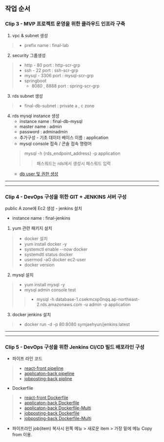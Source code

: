 ## 작업 순서

### Clip 3 - MVP 프로젝트 운영을 위한 클라우드 인프라 구축

 1. vpc & subnet 생성
>   - prefix name : final-lab
 2. security 그룹생성
>   - http - 80 port : http-scr-grp
>   - ssh - 22 port : ssh-scr-grp
>   - mysql  - 3306 port : mysql-scr-grp
>   - springboot 
>      - 8080 , 8888 port : spring-scr-grp
 3. rds subnet 생성
>   - final-db-subnet : private a , c zone
 4. rds mysql instance 생성
      - instance name : final-db-mysql
      - master name : admin 
      - password : adminadmin
      - 추가구성 - 기초 데이터 베이스 이름 : application
      - mysql console 접속
       / 콘솔 접속 명령어
       >   mysql -h {rds_endpoint_address} -p application 
       >> 패스워드는 rds에서 생성시 패스워드 입력
      - [db user 및 권한 생성](https://github.com/azjaehyun/fc-study/blob/main/chapter-6/final-lab/mysql/setup.sql)




--- 
---

### Clip 4 - DevOps 구성을 위한 GIT + JENKINS  서버 구성
public A zone에 Ec2 생성 - jenkins 설치 
 - instance name : final-jenkins
1. yum 관련 패키지 설치
>   - docker 설치 
>   - yum install docker -y
>   - systemctl enable --now docker
>  - systemdtl status docker
>  - usermod -aG docker ec2-user
>   - docker version
2. mysql 설치  
>   - yum install mysql -y
>   - mysql admin console test 
>> - mysql -h database-1.csekmcxp0nqq.ap-northeast-2.rds.amazonaws.com -u admin -p application      
3.  docker jenkins 설치
>   -  docker run -d -p 80:8080 symjaehyun/jenkins:latest
---
---

     






### Clip 5 - DevOps 구성을 위한 Jenkins CI/CD 빌드 배포라인 구성
- 파이프 라인 코드
> - [react-front pipeline](https://github.com/azjaehyun/fc-study/blob/main/chapter-6/final-lab/jenkins-pipeline-script/pipeline-final-react-front)
> - [applicaton-back pipeline](https://github.com/azjaehyun/fc-study/blob/main/chapter-6/final-lab/jenkins-pipeline-script/pipeline-final-application-back)
> - [jobposting-back pipline](https://github.com/azjaehyun/fc-study/blob/main/chapter-6/final-lab/jenkins-pipeline-script/pipeline-final-jobposting-back)

- Dockerfile
> - [react-front Dockerfile](https://github.com/azjaehyun/fc-study/blob/main/chapter-6/final-lab/react-front/Dockerfile)
> - [applicaton-back Dockerfile](https://github.com/azjaehyun/fc-study/blob/main/chapter-6/final-lab/application-back/Dockerfile)
> - [applicaton-back Dockerfile-Multi](https://github.com/azjaehyun/fc-study/blob/main/chapter-6/final-lab/application-back/Dockerfile-Multi)
> - [jobposting-back Dockerfile](https://github.com/azjaehyun/fc-study/blob/main/chapter-6/final-lab/jobposting-back/Dockerfile)
> - [jobposting-back Dockerfile-Multi](https://github.com/azjaehyun/fc-study/blob/main/chapter-6/final-lab/jobposting-back/Dockerfile-Multi)

- 파이프라인 job(item) 복사시 왼쪽 메뉴 > 새로운 item > 가장 밑에 메뉴 Copy from 이용.